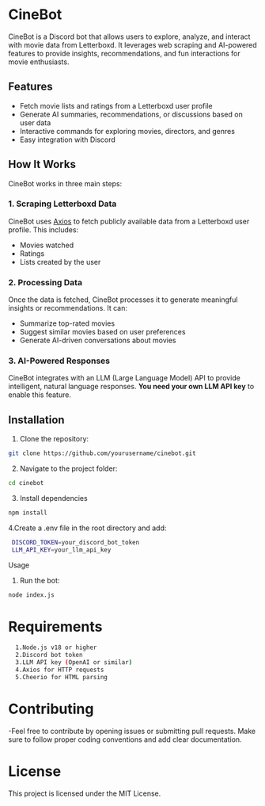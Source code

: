 # CineBot

CineBot is a Discord bot that allows users to explore, analyze, and interact with movie data from Letterboxd. It leverages web scraping and AI-powered features to provide insights, recommendations, and fun interactions for movie enthusiasts.

## Features

- Fetch movie lists and ratings from a Letterboxd user profile
- Generate AI summaries, recommendations, or discussions based on user data
- Interactive commands for exploring movies, directors, and genres
- Easy integration with Discord

## How It Works

CineBot works in three main steps:

### 1. Scraping Letterboxd Data
CineBot uses [Axios](https://www.npmjs.com/package/axios) to fetch publicly available data from a Letterboxd user profile. This includes:

- Movies watched
- Ratings
- Lists created by the user

### 2. Processing Data
Once the data is fetched, CineBot processes it to generate meaningful insights or recommendations. It can:

- Summarize top-rated movies
- Suggest similar movies based on user preferences
- Generate AI-driven conversations about movies

### 3. AI-Powered Responses
CineBot integrates with an LLM (Large Language Model) API to provide intelligent, natural language responses. **You need your own LLM API key** to enable this feature.

## Installation

1. Clone the repository:

```bash
git clone https://github.com/yourusername/cinebot.git
``` 
2. Navigate to the project folder:

```bash
cd cinebot
```
3. Install dependencies
 ```bash
npm install
   ```
4.Create a .env file in the root directory and add:
```bash
 DISCORD_TOKEN=your_discord_bot_token
 LLM_API_KEY=your_llm_api_key
```
Usage
1. Run the bot:
 ```bash
 node index.js
   ```
# Requirements
```bash
  1.Node.js v18 or higher
  2.Discord bot token
  3.LLM API key (OpenAI or similar)
  4.Axios for HTTP requests
  5.Cheerio for HTML parsing
```
# Contributing
-Feel free to contribute by opening issues or submitting pull requests. Make sure to follow proper coding conventions and add clear documentation.

# License
This project is licensed under the MIT License.
